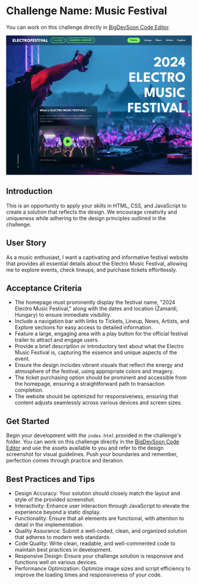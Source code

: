 # Challenge Name: Music Festival

You can work on this challenge directly in [BigDevSoon Code Editor](https://app.bigdevsoon.me/challenges/music-festival/browser).

![Music Festival Design](./design.png)

## Introduction

This is an opportunity to apply your skills in HTML, CSS, and JavaScript to create a solution that reflects the design. We encourage creativity and uniqueness while adhering to the design principles outlined in the challenge.

## User Story

As a music enthusiast, I want a captivating and informative festival website that provides all essential details about the Electro Music Festival, allowing me to explore events, check lineups, and purchase tickets effortlessly.

## Acceptance Criteria

- The homepage must prominently display the festival name, "2024 Electro Music Festival," along with the dates and location (Zamardi, Hungary) to ensure immediate visibility.
- Include a navigation bar with links to Tickets, Lineup, News, Artists, and Explore sections for easy access to detailed information.
- Feature a large, engaging area with a play button for the official festival trailer to attract and engage users.
- Provide a brief description or introductory text about what the Electro Music Festival is, capturing the essence and unique aspects of the event.
- Ensure the design includes vibrant visuals that reflect the energy and atmosphere of the festival, using appropriate colors and imagery.
- The ticket purchasing option should be prominent and accessible from the homepage, ensuring a straightforward path to transaction completion.
- The website should be optimized for responsiveness, ensuring that content adjusts seamlessly across various devices and screen sizes.

## Get Started

Begin your development with the `index.html` provided in the challenge's folder. You can work on this challenge directly in the [BigDevSoon Code Editor](https://app.bigdevsoon.me/challenges/music-festival/browser) and use the assets available to you and refer to the design screenshot for visual guidelines. Push your boundaries and remember, perfection comes through practice and iteration.

## Best Practices and Tips

- Design Accuracy: Your solution should closely match the layout and style of the provided screenshot.
- Interactivity: Enhance user interaction through JavaScript to elevate the experience beyond a static display.
- Functionality: Ensure that all elements are functional, with attention to detail in the implementation.
- Quality Assurance: Submit a well-coded, clean, and organized solution that adheres to modern web standards.
- Code Quality: Write clean, readable, and well-commented code to maintain best practices in development.
- Responsive Design: Ensure your challenge solution is responsive and functions well on various devices.
- Performance Optimization: Optimize image sizes and script efficiency to improve the loading times and responsiveness of your code.
